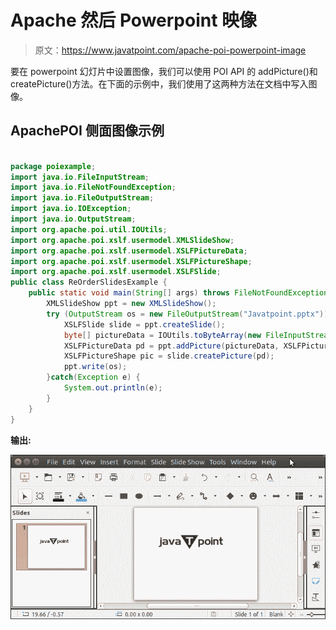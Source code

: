 # Apache 然后 Powerpoint 映像

> 原文：<https://www.javatpoint.com/apache-poi-powerpoint-image>

要在 powerpoint 幻灯片中设置图像，我们可以使用 POI API 的 addPicture()和 createPicture()方法。在下面的示例中，我们使用了这两种方法在文档中写入图像。

## ApachePOI 侧面图像示例

```java

package poiexample;
import java.io.FileInputStream;
import java.io.FileNotFoundException;
import java.io.FileOutputStream;
import java.io.IOException;
import java.io.OutputStream;
import org.apache.poi.util.IOUtils;
import org.apache.poi.xslf.usermodel.XMLSlideShow;
import org.apache.poi.xslf.usermodel.XSLFPictureData;
import org.apache.poi.xslf.usermodel.XSLFPictureShape;
import org.apache.poi.xslf.usermodel.XSLFSlide;
public class ReOrderSlidesExample {
	public static void main(String[] args) throws FileNotFoundException, IOException {
		XMLSlideShow ppt = new XMLSlideShow();
	    try (OutputStream os = new FileOutputStream("Javatpoint.pptx")) {	
		    XSLFSlide slide = ppt.createSlide();
		    byte[] pictureData = IOUtils.toByteArray(new FileInputStream("jtp.png"));
		    XSLFPictureData pd = ppt.addPicture(pictureData, XSLFPictureData.PictureType.PNG);
		    XSLFPictureShape pic = slide.createPicture(pd);
		    ppt.write(os);
	    }catch(Exception e) {
	    	System.out.println(e);
	    }
	}
}

```

**输出:**

![Apache POI Powerpoint Image](img/175b8cb75af84a9af57532819a02a2db.png)
